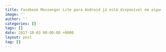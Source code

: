 ```yaml
---
title: Facebook Messenger Lite para Android já está disponível em alguns países
image: ''
author: ''
categories: []
tags: []
date: 2017-10-03 00:00:00 +0000
layout: post
tag: []
---
```

